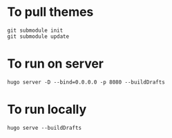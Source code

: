 # To pull themes
```
git submodule init
git submodule update
```

# To run on server
```
hugo server -D --bind=0.0.0.0 -p 8080 --buildDrafts
```

# To run locally
```
hugo serve --buildDrafts
```
